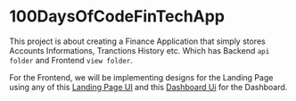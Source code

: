 # 100DaysOfCodeFinTechApp


This project is about creating a Finance Application that simply stores Accounts Informations, Tranctions History etc. Which has Backend `api folder` and Frontend `view folder`.

For the Frontend, we will be implementing designs for the Landing Page using any of this [Landing Page UI](https://dribbble.com/mannie411/collections/3929577-landing-page) and this [Dashboard Ui](https://dribbble.com/mannie411/collections/3929518-finance) for the Dashboard.